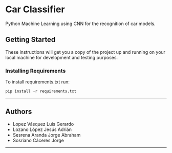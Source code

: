 # Car Classifier

Python Machine Learning using CNN for the recognition of car models.

## Getting Started

These instructions will get you a copy of the project up and running on your local machine for development and testing purposes.

### Installing Requirements

To install requirements.txt run:

```
pip install -r requirements.txt
```
----------------------------------

## Authors

* Lopez Vásquez Luis Gerardo
* Lozano López Jesús Adrián
* Sesrena Aranda Jorge Abraham
* Sosriano Cáceres Jorge

----------------------------------




